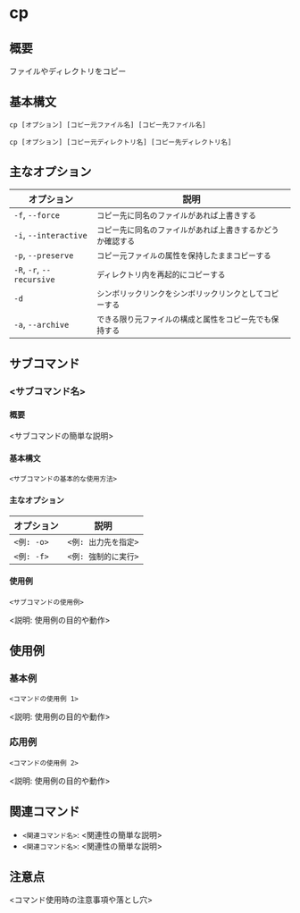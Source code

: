 
# cp

## 概要
ファイルやディレクトリをコピー

## 基本構文
```
cp [オプション] [コピー元ファイル名] [コピー先ファイル名]

cp [オプション] [コピー元ディレクトリ名] [コピー先ディレクトリ名]
```

## 主なオプション
| オプション | 説明                          |
|-----------------------|-------------------------------|
| `-f`, `--force`           | `コピー先に同名のファイルがあれば上書きする`              |
| `-i`, `--interactive`     | `コピー先に同名のファイルがあれば上書きするかどうか確認する` |
| `-p`, `--preserve`        | `コピー元ファイルの属性を保持したままコピーする`           |
| `-R`, `-r`, `--recursive` | `ディレクトリ内を再起的にコピーする`                     |
| `-d`                      | `シンボリックリンクをシンボリックリンクとしてコピーする`    |
| `-a`, `--archive`         | `できる限り元ファイルの構成と属性をコピー先でも保持する`    |

## サブコマンド
### <サブコマンド名>
#### 概要
<サブコマンドの簡単な説明>

#### 基本構文
```
<サブコマンドの基本的な使用方法>
```

#### 主なオプション
| オプション | 説明                          |
|------------|-------------------------------|
| `<例: -o>` | `<例: 出力先を指定>`           |
| `<例: -f>` | `<例: 強制的に実行>`           |

#### 使用例
```
<サブコマンドの使用例>
```
<説明: 使用例の目的や動作>

## 使用例
### 基本例
```
<コマンドの使用例 1>
```
<説明: 使用例の目的や動作>

### 応用例
```
<コマンドの使用例 2>
```
<説明: 使用例の目的や動作>

## 関連コマンド
- `<関連コマンド名>`: <関連性の簡単な説明>
- `<関連コマンド名>`: <関連性の簡単な説明>

## 注意点
<コマンド使用時の注意事項や落とし穴>
